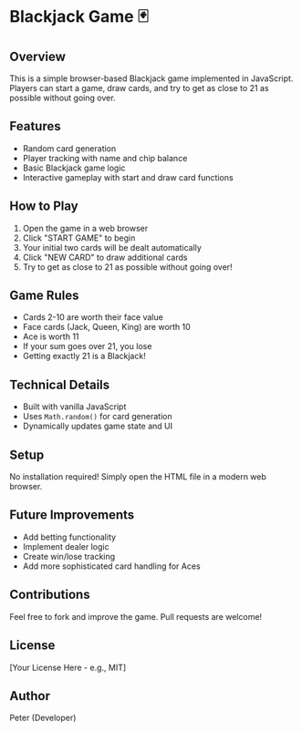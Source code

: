 # Blackjack Game 🃏

## Overview
This is a simple browser-based Blackjack game implemented in JavaScript. Players can start a game, draw cards, and try to get as close to 21 as possible without going over.

## Features
- Random card generation
- Player tracking with name and chip balance
- Basic Blackjack game logic
- Interactive gameplay with start and draw card functions

## How to Play
1. Open the game in a web browser
2. Click "START GAME" to begin
3. Your initial two cards will be dealt automatically
4. Click "NEW CARD" to draw additional cards
5. Try to get as close to 21 as possible without going over!

## Game Rules
- Cards 2-10 are worth their face value
- Face cards (Jack, Queen, King) are worth 10
- Ace is worth 11
- If your sum goes over 21, you lose
- Getting exactly 21 is a Blackjack!

## Technical Details
- Built with vanilla JavaScript
- Uses `Math.random()` for card generation
- Dynamically updates game state and UI

## Setup
No installation required! Simply open the HTML file in a modern web browser.

## Future Improvements
- Add betting functionality
- Implement dealer logic
- Create win/lose tracking
- Add more sophisticated card handling for Aces

## Contributions
Feel free to fork and improve the game. Pull requests are welcome!

## License
[Your License Here - e.g., MIT]

## Author
Peter (Developer)